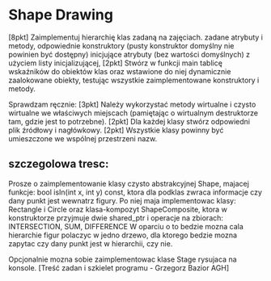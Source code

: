 # Shape Drawing
[8pkt] Zaimplementuj hierarchię klas zadaną na zajęciach.
    zadane atrybuty i metody,
    odpowiednie konstruktory (pusty konstruktor domyślny nie powinien być dostępny) inicjujące atrybuty (bez wartości domyślnych) z użyciem listy inicjalizującej,
[2pkt] Stwórz w funkcji main tablicę wskaźników do obiektów klas oraz wstawione do niej dynamicznie zaalokowane obiekty, testując wszystkie zaimplementowane konstruktory i metody.

  Sprawdzam ręcznie:
[3pkt] Należy wykorzystać metody wirtualne i czysto wirtualne we właściwych miejscach
       (pamiętając o wirtualnym destruktorze tam, gdzie jest to potrzebne).
[2pkt] Dla każdej klasy stwórz odpowiedni plik źródłowy i nagłówkowy.
[2pkt] Wszystkie klasy powinny być umieszczone we wspólnej przestrzeni nazw.

## szczegolowa tresc:
Prosze o zaimplementowanie klasy czysto abstrakcyjnej Shape, majacej funkcje:
bool isIn(int x, int y) const, ktora dla podklas zwraca informacje czy dany punkt jest wewnatrz figury.
Po niej maja implementowac klasy:
Rectangle i Circle
oraz klasa-kompozyt ShapeComposite, ktora w konstruktorze przyjmuje dwie shared_ptr<Shape>
i operacje na zbiorach: INTERSECTION, SUM, DIFFERENCE
W oparciu o to bedzie mozna cala hierarchie figur polaczyc w jedno drzewo,
dla ktorego bedzie mozna zapytac czy dany punkt jest w hierarchii, czy nie.



Opcjonalnie mozna sobie zaimplementowac klase Stage rysujaca na konsole.
 [Treść zadan i szkielet programu - Grzegorz Bazior AGH]
